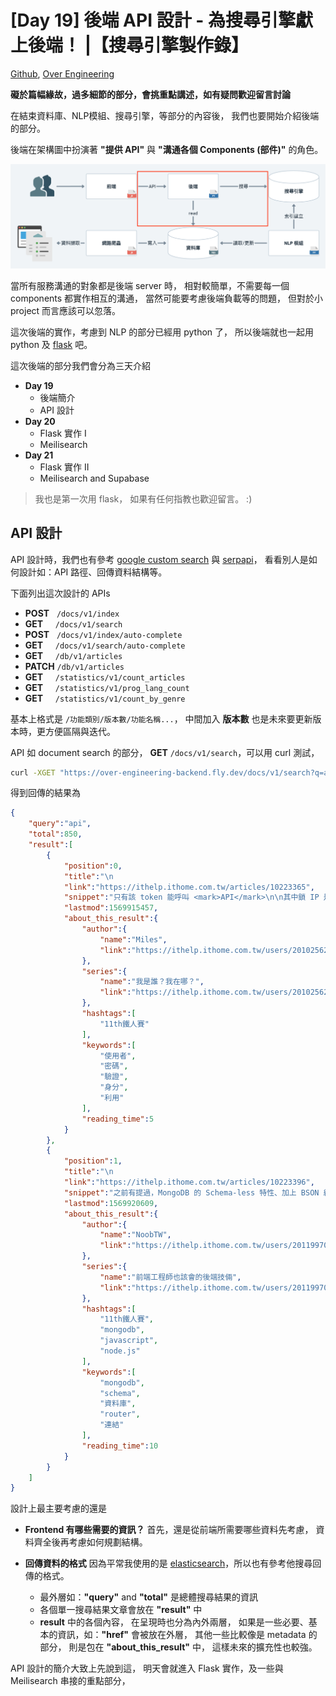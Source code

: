 # [Day 19] 後端 API 設計 - 為搜尋引擎獻上後端！ |【搜尋引擎製作錄】

[Github], [Over Engineering]

**礙於篇幅緣故，過多細節的部分，會挑重點講述，如有疑問歡迎留言討論**

在結束資料庫、NLP模組、搜尋引擎，等部分的內容後，
我們也要開始介紹後端的部分。

後端在架構圖中扮演著 **"提供 API"** 與 **"溝通各個 Components (部件)"** 的角色。

![](https://raw.githubusercontent.com/over-engineering-run/over-engineering-articles/main/resources/day19-01-architecture-zh.png)

當所有服務溝通的對象都是後端 server 時，
相對較簡單，不需要每一個 components 都實作相互的溝通，
當然可能要考慮後端負載等的問題，
但對於小 project 而言應該可以忽落。

這次後端的實作，考慮到 NLP 的部分已經用 python 了，
所以後端就也一起用 python 及 [flask] 吧。

這次後端的部分我們會分為三天介紹
- **Day 19**
  - 後端簡介
  - API 設計
- **Day 20**
  - Flask 實作 I
  - Meilisearch
- **Day 21**
  - Flask 實作 II
  - Meilisearch and Supabase

> 我也是第一次用 flask，
> 如果有任何指教也歡迎留言。 :)


## API 設計
API 設計時，我們也有參考 [google custom search] 與 [serpapi]，
看看別人是如何設計如：API 路徑、回傳資料結構等。

下面列出這次設計的 APIs
- **POST** &nbsp; `/docs/v1/index`
- **GET**  &nbsp; &nbsp; `/docs/v1/search`
- **POST** &nbsp; `/docs/v1/index/auto-complete`
- **GET**   &nbsp; &nbsp; `/docs/v1/search/auto-complete`
- **GET**   &nbsp; &nbsp; `/db/v1/articles`
- **PATCH** `/db/v1/articles`
- **GET**   &nbsp; &nbsp; `/statistics/v1/count_articles`
- **GET**   &nbsp; &nbsp; `/statistics/v1/prog_lang_count`
- **GET**   &nbsp; &nbsp; `/statistics/v1/count_by_genre`

基本上格式是 `/功能類別/版本數/功能名稱...`，
中間加入 **版本數** 也是未來要更新版本時，更方便區隔與迭代。

API 如 document search 的部分，
**GET** `/docs/v1/search`，可以用 curl 測試，

```bash
curl -XGET "https://over-engineering-backend.fly.dev/docs/v1/search?q=api&page=0&limit=10"
```

得到回傳的結果為
```json
{
    "query":"api",
    "total":850,
    "result":[
        {
            "position":0,
            "title":"\n                                                API 身分驗證\n                    ",
            "link":"https://ithelp.ithome.com.tw/articles/10223365",
            "snippet":"只有該 token 能呼叫 <mark>API</mark>\n\n其中鎖 IP 是最為麻煩的方法，因為 IP 為網路層（Network Layer）即可得知該內容，但若不同的路徑要有不同的限制時，那就只能在應用層（Application Layer）處理，這可能會令開發者不清楚在哪處理比較恰當。另一個問題則是，只要一鎖 IP，代表未來系統架構的彈性就可能會降低。\n而 token 則是相較彈性，且有相關的規範和安全注意事項可以參考。\n另外一開始有提到，使用者直接呼叫 <mark>API</mark> 也是類似這個場景",
            "lastmod":1569915457,
            "about_this_result":{
                "author":{
                    "name":"Miles",
                    "link":"https://ithelp.ithome.com.tw/users/20102562/ironman"
                },
                "series":{
                    "name":"我是誰？我在哪？",
                    "link":"https://ithelp.ithome.com.tw/users/20102562/ironman/2923"
                },
                "hashtags":[
                    "11th鐵人賽"
                ],
                "keywords":[
                    "使用者",
                    "密碼",
                    "驗證",
                    "身分",
                    "利用"
                ],
                "reading_time":5
            }
        },
        {
            "position":1,
            "title":"\n                                                API 實作(四)：實際串上 MongoDB 資料庫\n                    ",
            "link":"https://ithelp.ithome.com.tw/articles/10223396",
            "snippet":"之前有提過，MongoDB 的 Schema-less 特性、加上 BSON 結構很適合拿來用 Node.js 寫個 Side-project，所以今天要拿之前的 <mark>API</mark> 範例，實際串上 MongoDB 資料庫。\n事前準備\n建議你要準備一個主機環境：\n\n\n\n\n\n\n雖然  也可以，但可能會遇上一些問題\n\n你還需要：\n\n\n\n\n\n\n\n\n\n\n\n撰寫 <mark>API</mark>\n首先先來回顧一下  的範例。我們使用 Koa 搭配 koa-router 寫了幾個路由，然後分別用 POST、GET、PATCH、DELETE 對應到文章的 CRUD。\n\n如果你沒有跟到前面的文章又很懶得看的話，你可以",
            "lastmod":1569920609,
            "about_this_result":{
                "author":{
                    "name":"NoobTW",
                    "link":"https://ithelp.ithome.com.tw/users/20119970/ironman"
                },
                "series":{
                    "name":"前端工程師也該會的後端技倆",
                    "link":"https://ithelp.ithome.com.tw/users/20119970/ironman/2774"
                },
                "hashtags":[
                    "11th鐵人賽",
                    "mongodb",
                    "javascript",
                    "node.js"
                ],
                "keywords":[
                    "mongodb",
                    "schema",
                    "資料庫",
                    "router",
                    "連結"
                ],
                "reading_time":10
            }
        }
    ]
}
```
設計上最主要考慮的還是
- **Frontend 有哪些需要的資訊？**
  首先，還是從前端所需要哪些資料先考慮，
  資料齊全後再考慮如何規劃結構。

- **回傳資料的格式**
  因為平常我使用的是 [elasticsearch]，所以也有參考他搜尋回傳的格式。
  - 最外層如：**"query"** and **"total"** 是總體搜尋結果的資訊
  - 各個單一搜尋結果文章會放在 **"result"** 中
  - **result** 中的各個內容， 在呈現時也分為內外兩層，
    如果是一些必要、基本的資訊，如：**"href"** 會被放在外層，
    其他一些比較像是 metadata 的部分，
    則是包在 **"about_this_result"** 中，
    這樣未來的擴充性也較強。

API 設計的簡介大致上先說到這，
明天會就進入 Flask 實作，及一些與 Meilisearch 串接的重點部分，

[Github]: https://github.com/over-engineering-run
[Over Engineering]: https://over-engineering-frontend.fly.dev/
[flask]: https://flask.palletsprojects.com/en/2.2.x/quickstart/
[google custom search]: https://developers.google.com/custom-search/v1/reference/rest/v1/cse/list
[serpapi]: https://serpapi.com/
[elasticsearch]: https://www.elastic.co/guide/en/elasticsearch/reference/current/search-search.html

